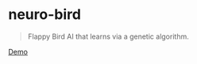 # neuro-bird

> Flappy Bird AI that learns via a genetic algorithm.

[Demo](https://m-s-h.github.io/LearnyBird)